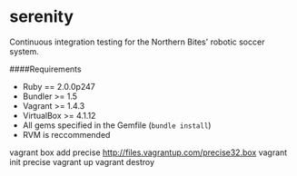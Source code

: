 serenity
========

Continuous integration testing for the Northern Bites' robotic soccer system.

####Requirements
- Ruby == 2.0.0p247
- Bundler >= 1.5
- Vagrant >= 1.4.3
- VirtualBox >= 4.1.12
- All gems specified in the Gemfile (`bundle install`)
- RVM is reccommended


vagrant box add precise http://files.vagrantup.com/precise32.box
vagrant init precise
vagrant up
vagrant destroy
